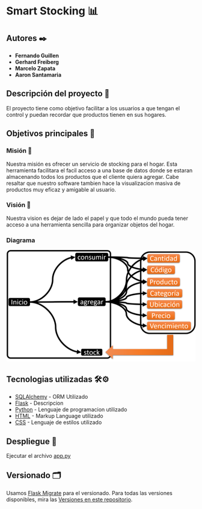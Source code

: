 # Smart Stocking 📊
 
## Autores ✒️
* **Fernando Guillen**
* **Gerhard Freiberg**
* **Marcelo Zapata** 
* **Aaron Santamaria** 
 
## Descripción del proyecto 💬

El proyecto tiene como objetivo facilitar a los usuarios a que tengan el control y puedan recordar que productos tienen en sus hogares.

 
## Objetivos principales 📜
 
### Misión  📃
 
 
Nuestra misión es ofrecer un servicio de stocking para el hogar. Esta herramienta facilitara el facil acceso a una base de datos donde se estaran almacenando todos los productos que el cliente quiera agregar. Cabe resaltar que nuestro software tambien hace la visualizacion masiva de productos muy eficaz y amigable al usuario.
 
### Visión 👀
 
Nuestra vision es dejar de lado el papel y que todo el mundo pueda tener acceso a una herramienta sencilla para organizar objetos del hogar.

### Diagrama

![Smart Stocking screenshot](images/diagrama01.png)
 
## Tecnologias utilizadas 🛠️⚙️
 
* [SQLAlchemy](https://www.sqlalchemy.org/) - ORM Utilizado
* [Flask](https://flask.palletsprojects.com/en/2.0.x/) - Descripcion
* [Python](https://www.python.org/) - Lenguaje de programacion utilizado
* [HTML](https://devdocs.io/html/) - Markup Language utilizado
* [CSS](https://developer.mozilla.org/es/docs/Web/CSS) - Lenguaje de estilos utilizado


 
 
## Despliegue 💨
 
Ejecutar el archivo [app.py](https://github.com/Neo-Zapata/smart_stockers-copy/blob/master/app.py)
 
 
## Versionado 🗂️
 
Usamos [Flask Migrate](https://flask-migrate.readthedocs.io/en/latest/) para el versionado. Para todas las versiones disponibles, mira las [Versiones en este repositorio](https://github.com/Neo-Zapata/smart_stockers-copy/tree/master/migrations/versions).
 

